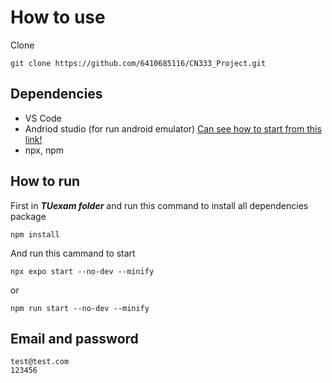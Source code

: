 # How to use
Clone
```cli
git clone https://github.com/6410685116/CN333_Project.git
```

## Dependencies
- VS Code
- Andriod studio (for run android emulator) [Can see how to start from this link!](https://youtu.be/xKGESzemfdw?si=z7CfM2VPX86BUPGX)
- npx, npm

## How to run

First in ***TUexam folder*** and run this command to install all dependencies package
```cli
npm install
```
And run this cammand to start
```cli
npx expo start --no-dev --minify
```
or
```cli
npm run start --no-dev --minify
```

## Email and password
```
test@test.com
123456
```
